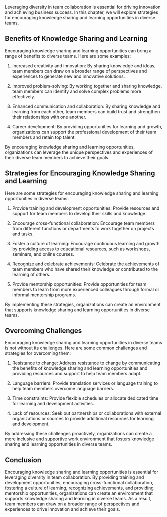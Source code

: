 
Leveraging diversity in team collaboration is essential for driving innovation and achieving business success. In this chapter, we will explore strategies for encouraging knowledge sharing and learning opportunities in diverse teams.

Benefits of Knowledge Sharing and Learning
------------------------------------------

Encouraging knowledge sharing and learning opportunities can bring a range of benefits to diverse teams. Here are some examples:

1. Increased creativity and innovation: By sharing knowledge and ideas, team members can draw on a broader range of perspectives and experiences to generate new and innovative solutions.

2. Improved problem-solving: By working together and sharing knowledge, team members can identify and solve complex problems more effectively.

3. Enhanced communication and collaboration: By sharing knowledge and learning from each other, team members can build trust and strengthen their relationships with one another.

4. Career development: By providing opportunities for learning and growth, organizations can support the professional development of their team members and retain top talent.

By encouraging knowledge sharing and learning opportunities, organizations can leverage the unique perspectives and experiences of their diverse team members to achieve their goals.

Strategies for Encouraging Knowledge Sharing and Learning
---------------------------------------------------------

Here are some strategies for encouraging knowledge sharing and learning opportunities in diverse teams:

1. Provide training and development opportunities: Provide resources and support for team members to develop their skills and knowledge.

2. Encourage cross-functional collaboration: Encourage team members from different functions or departments to work together on projects and tasks.

3. Foster a culture of learning: Encourage continuous learning and growth by providing access to educational resources, such as workshops, seminars, and online courses.

4. Recognize and celebrate achievements: Celebrate the achievements of team members who have shared their knowledge or contributed to the learning of others.

5. Provide mentorship opportunities: Provide opportunities for team members to learn from more experienced colleagues through formal or informal mentorship programs.

By implementing these strategies, organizations can create an environment that supports knowledge sharing and learning opportunities in diverse teams.

Overcoming Challenges
---------------------

Encouraging knowledge sharing and learning opportunities in diverse teams is not without its challenges. Here are some common challenges and strategies for overcoming them:

1. Resistance to change: Address resistance to change by communicating the benefits of knowledge sharing and learning opportunities and providing resources and support to help team members adapt.

2. Language barriers: Provide translation services or language training to help team members overcome language barriers.

3. Time constraints: Provide flexible schedules or allocate dedicated time for learning and development activities.

4. Lack of resources: Seek out partnerships or collaborations with external organizations or sources to provide additional resources for learning and development.

By addressing these challenges proactively, organizations can create a more inclusive and supportive work environment that fosters knowledge sharing and learning opportunities in diverse teams.

Conclusion
----------

Encouraging knowledge sharing and learning opportunities is essential for leveraging diversity in team collaboration. By providing training and development opportunities, encouraging cross-functional collaboration, fostering a culture of learning, recognizing achievements, and providing mentorship opportunities, organizations can create an environment that supports knowledge sharing and learning in diverse teams. As a result, team members can draw on a broader range of perspectives and experiences to drive innovation and achieve their goals.
